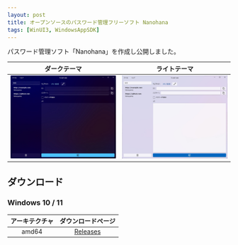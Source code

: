 ```yaml
---
layout: post
title: オープンソースのパスワード管理フリーソフト Nanohana
tags: [WinUI3, WindowsAppSDK]
---
```


パスワード管理ソフト「Nanohana」を作成し公開しました。

|ダークテーマ|ライトテーマ|
|:--:|:--:|
|![](https://github.com/Himeyama/nanohana/raw/master/docs/Dark.jpg)|![](https://github.com/Himeyama/nanohana/raw/master/docs/Light.jpg)|


## ダウンロード

### Windows 10 / 11

|アーキテクチャ|ダウンロードページ|
|:--:|:--:|
|amd64|[Releases](https://github.com/Himeyama/nanohana/releases)|

